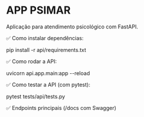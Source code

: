 # APP PSIMAR
Aplicação para atendimento psicológico com FastAPI.

✅ Como instalar dependências:

pip install -r api/requirements.txt

✅ Como rodar a API:

uvicorn api.app.main:app --reload

✅ Como testar a API (com pytest):

pytest tests/api/tests.py

✅ Endpoints principais (/docs com Swagger)

